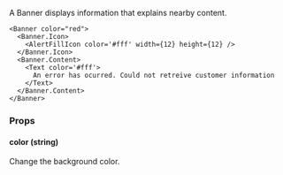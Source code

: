 A Banner displays information that explains nearby content.

```react
<Banner color="red">
  <Banner.Icon>
    <AlertFillIcon color='#fff' width={12} height={12} />
  </Banner.Icon>
  <Banner.Content>
    <Text color='#fff'>
      An error has ocurred. Could not retreive customer information
    </Text>
  </Banner.Content>
</Banner>
```

### Props

#### **color** (string)

Change the background color.
